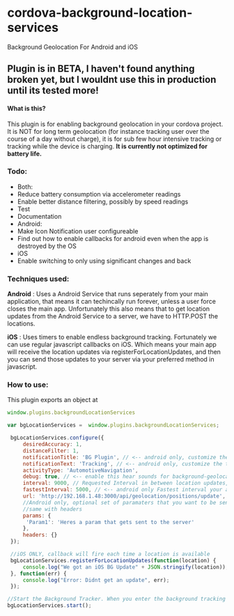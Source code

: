 # cordova-background-location-services
Background Geolocation For Android and iOS

## Plugin is in BETA, I haven't found anything broken yet, but I wouldnt use this in production until its tested more! ##

#### What is this?
This plugin is for enabling background geolocation in your cordova project. It is NOT for long term geolocation (for instance tracking user over the course of a day without charge), it is for sub few hour intensive tracking or tracking while the device is charging. **It is currently not optimized for battery life.**

### Todo: 
 * Both: 
  * Reduce battery consumption via accelerometer readings
  * Enable better distance filtering, possibly by speed readings
  * Test
  * Documentation
 * Android:
  * Make Icon Notification user configureable
  * Find out how to enable callbacks for android even when the app is destroyed by the OS
 * iOS
  * Enable switching to only using significant changes and back 

### Techniques used:

**Android** : Uses a Android Service that runs seperately from your main application, that means it can techincally run forever, unless a user force closes the main app. Unfortunately this also means that to get location updates from the Android Service to a server, we have to HTTP.POST the locations. 

**iOS** : Uses timers to enable endless background tracking. Fortunately we can use regular javascript callbacks on iOS. Which means your main app will receive the location updates via registerForLocationUpdates, and then you can send those updates to your server via your preferred method in javascript.

### How to use: 

This plugin exports an object at 
````javascript
window.plugins.backgroundLocationServices
````

````javascript
var bgLocationServices =  window.plugins.backgroundLocationServices;

 bgLocationServices.configure({
     desiredAccuracy: 1,
     distanceFilter: 1,
     notificationTitle: 'BG Plugin', // <-- android only, customize the title of the notification
     notificationText: 'Tracking', // <-- android only, customize the text of the notification
     activityType: 'AutomotiveNavigation',
     debug: true, // <-- enable this hear sounds for background-geolocation life-cycle.
     interval: 9000, // Requested Interval in between location updates, in seconds
     fastestInterval: 5000, // <-- android only Fastest interval your app / server can handle updates
     url: 'http://192.168.1.48:3000/api/geolocation/positions/update', // <-- android only, Where locations will be posted to
     //Android only, optional set of paramaters that you want to be sent with each location update
     //same with headers
     params: {
      'Param1': 'Heres a param that gets sent to the server'
     },
     headers: {}
 });

 //iOS ONLY, callback will fire each time a location is available
 bgLocationServices.registerForLocationUpdates(function(location) {
     console.log("We got an iOS BG Update" + JSON.stringify(location));
 }, function(err) {
     console.log("Error: Didnt get an update", err);
 });

//Start the Background Tracker. When you enter the background tracking will start, and stop when you enter the foreground.
bgLocationServices.start();

````




